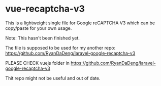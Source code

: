 # vue-recaptcha-v3

This is a lightweight single file for Google reCAPTCHA V3 which can be copy/paste for your own usage.

Note: This hasn't been finished yet. 

The file is supposed to be used for my another repo: https://github.com/RyanDaDeng/laravel-google-recaptcha-v3

PLEASE CHECK vuejs folder in https://github.com/RyanDaDeng/laravel-google-recaptcha-v3

Thit repo might not be useful and out of date.
